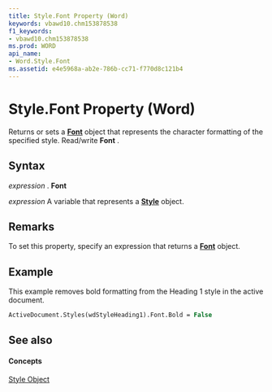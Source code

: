```yaml
---
title: Style.Font Property (Word)
keywords: vbawd10.chm153878538
f1_keywords:
- vbawd10.chm153878538
ms.prod: WORD
api_name:
- Word.Style.Font
ms.assetid: e4e5968a-ab2e-786b-cc71-f770d8c121b4
---
```



# Style.Font Property (Word)

Returns or sets a  **[Font](font-object-word.md)** object that represents the character formatting of the specified style. Read/write **Font** .


## Syntax

 _expression_ . **Font**

 _expression_ A variable that represents a **[Style](style-object-word.md)** object.


## Remarks

To set this property, specify an expression that returns a  **[Font](font-object-word.md)** object.


## Example

This example removes bold formatting from the Heading 1 style in the active document.


```vb
ActiveDocument.Styles(wdStyleHeading1).Font.Bold = False
```


## See also


#### Concepts


[Style Object](style-object-word.md)

